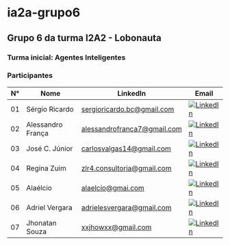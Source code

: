 # ia2a-grupo6

## Grupo 6 da turma I2A2 - Lobonauta

### Turma inicial: Agentes Inteligentes 

### Participantes

| N° | Nome | LinkedIn | Email |
|----|------|----------|---------|
| 01 | Sérgio Ricardo | sergioricardo.bc@gmail.com | [![LinkedIn](https://img.shields.io/badge/LinkedIn-0077B5?style=flat-square&logo=linkedin&logoColor=white)](https://www.linkedin.com/) |
| 02 | Alessandro França | alessandrofranca7@gmail.com | [![LinkedIn](https://img.shields.io/badge/LinkedIn-0077B5?style=flat-square&logo=linkedin&logoColor=white)](https://www.linkedin.com/) |
| 03 | José C. Júnior | carlosvalgas14@gmail.com | [![LinkedIn](https://img.shields.io/badge/LinkedIn-0077B5?style=flat-square&logo=linkedin&logoColor=white)](https://www.linkedin.com/) |
| 04 | Regina Zuim | zlr4.consultoria@gmail.com | [![LinkedIn](https://img.shields.io/badge/LinkedIn-0077B5?style=flat-square&logo=linkedin&logoColor=white)](https://www.linkedin.com/) |
| 05 | Alaélcio | alaelcio@gmai.com | [![LinkedIn](https://img.shields.io/badge/LinkedIn-0077B5?style=flat-square&logo=linkedin&logoColor=white)](https://www.linkedin.com/) |
| 06 | Adriel Vergara | adrielesvergara@gmail.com | [![LinkedIn](https://img.shields.io/badge/LinkedIn-0077B5?style=flat-square&logo=linkedin&logoColor=white)](https://www.linkedin.com/) |
| 07 | Jhonatan Souza | xxjhowxx@gmail.com | [![LinkedIn](https://img.shields.io/badge/LinkedIn-0077B5?style=flat-square&logo=linkedin&logoColor=white)](https://www.linkedin.com/) |
